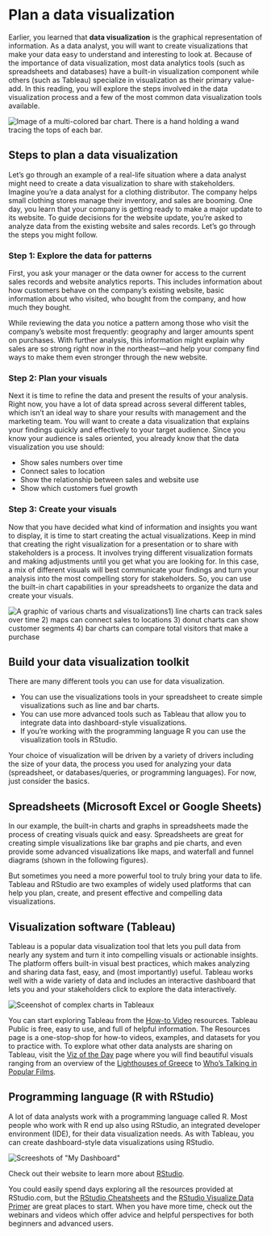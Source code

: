 # Plan a data visualization

Earlier, you learned that **data visualization** is the graphical representation of information. As a data analyst, you will want to create visualizations that make your data easy to understand and interesting to look at. Because of the importance of data visualization, most data analytics tools (such as spreadsheets and databases) have a built-in visualization component while others (such as Tableau) specialize in visualization as their primary value-add. In this reading, you will explore the steps involved in the data visualization process and a few of the most common data visualization tools available.

![Image of a multi-colored bar chart. There is a hand holding a wand tracing the tops of each bar.](https://d3c33hcgiwev3.cloudfront.net/imageAssetProxy.v1/_VNeIHMYSNKTXiBzGPjSOA_1658b4bf2f744c5ea5c926fbbf5b05f2_Screen-Shot-2021-03-03-at-3.28.48-PM.png?expiry=1750896000000&hmac=V8LbTrs-u_NDfEJBbgC8YiBmklGVt-NUXJ1bGFZyzTs)

## Steps to plan a data visualization

Let’s go through an example of a real-life situation where a data analyst might need to create a data visualization to share with stakeholders. Imagine you’re a data analyst for a clothing distributor. The company helps small clothing stores manage their inventory, and sales are booming. One day, you learn that your company is getting ready to make a major update to its website. To guide decisions for the website update, you’re asked to analyze data from the existing website and sales records. Let’s go through the steps you might follow.

### Step 1: Explore the data for patterns

First, you ask your manager or the data owner for access to the current sales records and website analytics reports. This includes information about how customers behave on the company’s existing website, basic information about who visited, who bought from the company, and how much they bought.

While reviewing the data you notice a pattern among those who visit the company’s website most frequently: geography and larger amounts spent on purchases. With further analysis, this information might explain why sales are so strong right now in the northeast—and help your company find ways to make them even stronger through the new website.

### Step 2: Plan your visuals

Next it is time to refine the data and present the results of your analysis. Right now, you have a lot of data spread across several different tables, which isn’t an ideal way to share your results with management and the marketing team. You will want to create a data visualization that explains your findings quickly and effectively to your target audience. Since you know your audience is sales oriented, you already know that the data visualization you use should:

* Show sales numbers over time
* Connect sales to location
* Show the relationship between sales and website use
* Show which customers fuel growth

### Step 3: Create your visuals

Now that you have decided what kind of information and insights you want to display, it is time to start creating the actual visualizations. Keep in mind that creating the right visualization for a presentation or to share with stakeholders is a process. It involves trying different visualization formats and making adjustments until you get what you are looking for. In this case, a mix of different visuals will best communicate your findings and turn your analysis into the most compelling story for stakeholders. So, you can use the built-in chart capabilities in your spreadsheets to organize the data and create your visuals.

![A graphic of various charts and visualizations](https://d3c33hcgiwev3.cloudfront.net/imageAssetProxy.v1/dStLohUTSdmrS6IVEwnZOQ_73392ddf18f949afbb3cefee223b8c4b_Screen-Shot-2020-11-11-at-4.52.03-PM.png?expiry=1750896000000&hmac=h6pHyDqQRbTATvlDBNn3UvMYhOmh8Vg-BX0bwpdO1Qg)1) line charts can track sales over time
2) maps can connect sales to locations
3) donut charts can show customer segments
4) bar charts can compare total visitors that make a purchase

## Build your data visualization toolkit

There are many different tools you can use for data visualization.

* You can use the visualizations tools in your spreadsheet to create simple visualizations such as line and bar charts.
* You can use more advanced tools such as Tableau that allow you to integrate data into dashboard-style visualizations.
* If you’re working with the programming language R you can use the visualization tools in RStudio.

Your choice of visualization will be driven by a variety of drivers including the size of your data, the process you used for analyzing your data (spreadsheet, or databases/queries, or programming languages). For now, just consider the basics.

## Spreadsheets (Microsoft Excel or Google Sheets)

In our example, the built-in charts and graphs in spreadsheets made the process of creating visuals quick and easy. Spreadsheets are great for creating simple visualizations like bar graphs and pie charts, and even provide some advanced visualizations like maps, and waterfall and funnel diagrams (shown in the following figures).

But sometimes you need a more powerful tool to truly bring your data to life. Tableau and RStudio are two examples of widely used platforms that can help you plan, create, and present effective and compelling data visualizations.

## Visualization software (Tableau)

Tableau is a popular data visualization tool that lets you pull data from nearly any system and turn it into compelling visuals or actionable insights. The platform offers built-in visual best practices, which makes analyzing and sharing data fast, easy, and (most importantly) useful. Tableau works well with a wide variety of data and includes an interactive dashboard that lets you and your stakeholders click to explore the data interactively.

![Sceenshot of complex charts in Tableaux ](https://d3c33hcgiwev3.cloudfront.net/imageAssetProxy.v1/xVWehGRpQ8-VnoRkaePPoQ_16dcf0b083a04134a42687b415081424_hero_img.png?expiry=1750896000000&hmac=8K2cKwar5YV_4pkOMXULtlDceJlxCiE26vetScgcSMA)

You can start exploring Tableau from the [How-to Video](https://public.tableau.com/en-us/s/resources "How-to Video") resources. Tableau Public is free, easy to use, and full of helpful information. The Resources page is a one-stop-shop for how-to videos, examples, and datasets for you to practice with. To explore what other data analysts are sharing on Tableau, visit the [Viz of the Day](https://public.tableau.com/en-us/gallery/?tab=viz-of-the-day&type=viz-of-the-day "Viz of the Day") page where you will find beautiful visuals ranging from an overview of the [Lighthouses of Greece](https://public.tableau.com/app/profile/george.koursaros/viz/LighthousesofGreece/Lighthouses) to [Who’s Talking in Popular Films](https://public.tableau.com/app/profile/bo.mccready8742/viz/WordDataWorking/WhoIsTalking "Who’s Talking in Popular Films").

## Programming language (R with RStudio)

A lot of data analysts work with a programming language called R. Most people who work with R end up also using RStudio, an integrated developer environment (IDE), for their data visualization needs. As with Tableau, you can create dashboard-style data visualizations using RStudio.

![Screeshots of "My Dashboard"](https://d3c33hcgiwev3.cloudfront.net/imageAssetProxy.v1/C4Y16zE4RtWGNesxOGbVnA_a3302d2726514d0ea9cb65de2e5a6a90_dashboard.png?expiry=1750896000000&hmac=lNCZQsEeHxdsvOTov0FB6r6TjS9zCvwjh1sEyBRHO2g)

Check out their website to learn more about [RStudio](https://rstudio.com/ "RStudio").

You could easily spend days exploring all the resources provided at RStudio.com, but the [RStudio Cheatsheets](https://rstudio.com/resources/cheatsheets/ "RStudio Cheatsheets") and the [RStudio Visualize Data Primer](https://rstudio.cloud/learn/primers/3 "RStudio Visualize Data Primer") are great places to start. When you have more time, check out the webinars and videos which offer advice and helpful perspectives for both beginners and advanced users.
